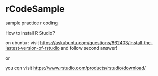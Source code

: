# rCodeSample
sample practice r coding 

How to install R Studio?

on ubuntu :
    visit https://askubuntu.com/questions/862403/install-the-lastest-version-of-rstudio and follow second answer!
    
or

you cqn visit https://www.rstudio.com/products/rstudio/download/
    
